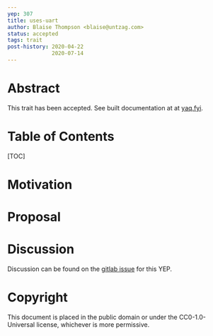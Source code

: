 ```yaml
---
yep: 307
title: uses-uart
author: Blaise Thompson <blaise@untzag.com>
status: accepted
tags: trait
post-history: 2020-04-22
              2020-07-14
---
```


# Abstract

This trait has been accepted.
See built documentation at at [yaq.fyi](https://yaq.fyi/traits/uses-uart).

# Table of Contents

[TOC]

# Motivation

# Proposal

# Discussion

Discussion can be found on the [gitlab issue](https://gitlab.com/yaq/yeps/-/issues/18) for this YEP.

# Copyright

This document is placed in the public domain or under the CC0-1.0-Universal license, whichever is more permissive.
